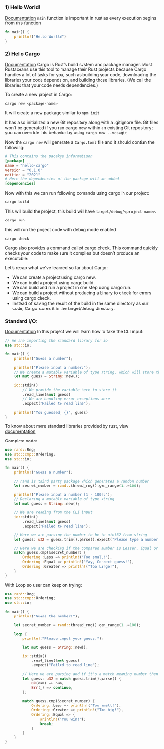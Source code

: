 ### 1) Hello World!
[Documentation](https://doc.rust-lang.org/book/ch01-02-hello-world.html)
`main` function is important in rust as every execution begins from this function 
```rust
fn main() {
    println!("Hello Worlld")
}
```

### 2) Hello Cargo
[Documentation](https://doc.rust-lang.org/book/ch01-03-hello-cargo.html)
Cargo is Rust’s build system and package manager. 
Most Rustaceans use this tool to manage their Rust projects because Cargo handles a lot of tasks for you, such as building your code, downloading the libraries your code depends on, and building those libraries. 
(We call the libraries that your code needs dependencies.)

To create a new project in Cargo:
```sh
cargo new <package-name>
```
It will create a new package similar to `npm init`

It has also initialized a new Git repository along with a .gitignore file. 
Git files won’t be generated if you run cargo new within an existing Git repository; you can override this behavior by using `cargo new --vcs=git`

Now the `cargo new` will generate a `Cargo.toml` file and it should contian the following:
```toml
# This contains the pacakge informatiuon
[package]
name = "hello-cargo"
version = "0.1.0"
edition = "2021"
# Here the dependencies of the package will be added
[dependencies]
```

Now with this we can run following comands using cargo in our project:
```sh
cargo build
```
This will build the project, this build will have `target/debug/<project-name>`.
```sh
cargo run
```
this will run the project code with debug mode enabled

```sh
cargo check
```
Cargo also provides a command called cargo check. This command quickly checks your code to make sure it compiles but doesn’t produce an executable:

Let’s recap what we’ve learned so far about Cargo:

- We can create a project using cargo new.
- We can build a project using cargo build.
- We can build and run a project in one step using cargo run.
- We can build a project without producing a binary to check for errors using cargo check.
- Instead of saving the result of the build in the same directory as our code, Cargo stores it in the target/debug directory.

### Standard I/O:
[Documentation](https://doc.rust-lang.org/book/ch02-00-guessing-game-tutorial.html)
In this project we will learn how to take the CLI input:
```rust
// We are importing the standard library for io
use std::io;

fn main() {
    println!("Guess a number");

    println!("Please input a number:");
    // We create a mutable variable of type string, which will store the input from the CLI input
    let mut guess = String::new();

    io::stdin()
        // We provide the variable here to store it
        .read_line(&mut guess)
        // We are handling error exceptions here
        .expect("Failed to read line");

    println!("You guessed, {}", guess)
}
```
To know about more standard libraries provided by rust, view [documentation](https://doc.rust-lang.org/std/prelude/index.html)

Complete code:
```rust
use rand::Rng;
use std::cmp::Ordering;
use std::io;

fn main() {
    println!("Guess a number");

    // rand is third party package which generates a randon number
    let secret_number = rand::thread_rng().gen_range(1..=100);

    println!("Please input a number [1 - 100]:");
    // Declaring a mutable variable of type string
    let mut guess = String::new();

    // We are reading from the CLI input
    io::stdin()
        .read_line(&mut guess)
        .expect("Failed to read line");

    // Here we are parsing the number to be in uint32 from string
    let guess: u32 = guess.trim().parse().expect("Please type a number!");

    // Here we are checking if the compared number is Lesser, Equal or Greater than the secret number
    match guess.cmp(&secret_number) {
        Ordering::Less => println!("Too small!"),
        Ordering::Equal => println!("Yay, Correct guess!"),
        Ordering::Greater => println!("Too Large!"),
    }
}
```

With Loop so user can keep on trying:
```rust
use rand::Rng;
use std::cmp::Ordering;
use std::io;

fn main() {
    println!("Guess the number!");

    let secret_number = rand::thread_rng().gen_range(1..=100);

    loop {
        println!("Please input your guess.");

        let mut guess = String::new();

        io::stdin()
            .read_line(&mut guess)
            .expect("Failed to read line");

        // Here we are parsing and if it's a match meaning number then we assign to guess otherwise we go to next iteration
        let guess: u32 = match guess.trim().parse() {
            Ok(num) => num,
            Err(_) => continue,
        };

        match guess.cmp(&secret_number) {
            Ordering::Less => println!("Too small!"),
            Ordering::Greater => println!("Too big!"),
            Ordering::Equal => {
                println!("You win!");
                break;
            }
        }
    }
}

```
